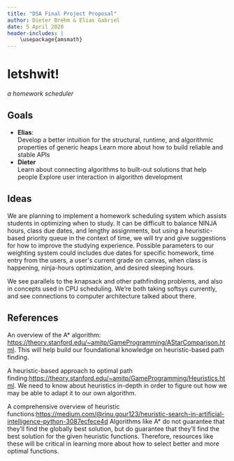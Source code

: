 ```yaml
---
title: "DSA Final Project Proposal"
author: Dieter Brehm & Elias Gabriel
date: 5 April 2020
header-includes: |
    \usepackage{amsmath}
---
```


# letshwit!
*a homework scheduler*

## Goals

* **Elias**:  
Develop a better intuition for the structural, runtime, and algorithmic properties of generic heaps
Learn more about how to build reliable and stable APIs
* **Dieter**  
Learn about connecting algorithms to built-out solutions that help people
Explore user interaction in algorithm development

## Ideas

We are planning to implement a homework scheduling system which assists students
in optimizing when to study. It can be difficult to balance NINJA hours, class
due dates, and lengthy assignments, but using a heuristic-based priority queue
in the context of time, we will try and give suggestions for how to improve the
studying experience. Possible parameters to our weighting system could includes
due dates for specific homework, time entry from the users, a user's current
grade on canvas, when class is happening, ninja-hours optimization, and desired
sleeping hours. 

We see parallels to the knapsack and other pathfinding problems, and also in
concepts used in CPU scheduling. We’re both taking softsys currently, and see
connections to computer architecture talked about there.

## References

An overview of the A* algorithm:
<https://theory.stanford.edu/~amitp/GameProgramming/AStarComparison.html>. This
will help build our foundational knowledge on heuristic-based path finding.

A heuristic-based approach to optimal path
finding:<https://theory.stanford.edu/~amitp/GameProgramming/Heuristics.html>. We
need to know about heuristics in-depth in order to figure out how we may be able
to adapt it to our own algorithm.
 
A comprehensive overview of heuristic
functions:<https://medium.com/@rinu.gour123/heuristic-search-in-artificial-intelligence-python-3087ecfece4d>
Algorithms like A* do not guarantee that they’ll find the globally best
solution, but do guarantee that they’ll find the best solution for the given
heuristic functions. Therefore, resources like these will be critical in
learning more about how to select better and more optimal functions.

